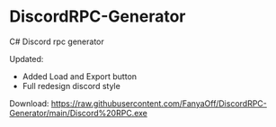 # DiscordRPC-Generator
C# Discord rpc generator

Updated:
* Added Load and Export button
* Full redesign discord style

Download:
https://raw.githubusercontent.com/FanyaOff/DiscordRPC-Generator/main/Discord%20RPC.exe

